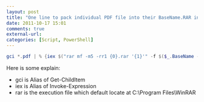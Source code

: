```yaml
---
layout: post
title: "One line to pack individual PDF file into their BaseName.RAR in PowerShell"
date: 2011-10-17 15:01
comments: true
external-url:
categories: [Script, PowerShell]
---
```

```powershell
gci *.pdf | % {iex $("rar mf -m5 -rr1 {0}.rar '{1}'" -f $($_.BaseName -replace "\s+","."),$_.Name)}
```
<!--more-->
Here is some explain:

* gci is Alias of Get-ChildItem
* iex is Alias of Invoke-Expression
* rar is the execution file which default locate at C:\Program Files\WinRAR